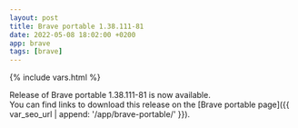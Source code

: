 ```yaml
---
layout: post
title: Brave portable 1.38.111-81
date: 2022-05-08 18:02:00 +0200
app: brave
tags: [brave]
---
```

{% include vars.html %}

Release of Brave portable 1.38.111-81 is now available.<br />
You can find links to download this release on the [Brave portable page]({{ var_seo_url | append: '/app/brave-portable/' }}).
